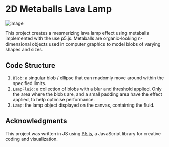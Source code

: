 # 2D Metaballs Lava Lamp
![image](https://github.com/ELevin125/metaballs-lava-lamp/assets/123626350/7f275046-5773-4c63-8c76-6a4a0ef6180e)

This project creates a mesmerizing lava lamp effect using metaballs implemented with the use p5.js. Metaballs are organic-looking n-dimensional objects used in computer graphics to model blobs of varying shapes and sizes.

## Code Structure

1. `Blob`: a singular blob / ellipse that can rnadomly move around within the specified limits.
2. `LampFluid`: a collection of blobs with a blur and threshold applied. Only the area where the blobs are, and a small padding area have the effect applied, to help optimise performance.
3. `Lamp`: the lamp object displayed on the canvas, containing the fluid.
 
## Acknowledgments
This project was written in JS using [P5.js](https://p5js.org/), a JavaScript library for creative coding and visualization.
